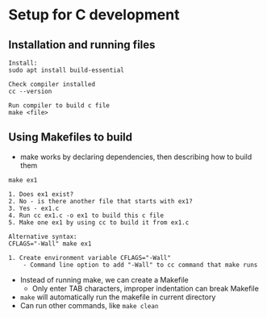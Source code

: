# Setup for C development


## Installation and running files
```
Install:
sudo apt install build-essential

Check compiler installed
cc --version

Run compiler to build c file
make <file>
```

## Using Makefiles to build
- make works by declaring dependencies, then describing how to build them
```
make ex1

1. Does ex1 exist?
2. No - is there another file that starts with ex1?
3. Yes - ex1.c
4. Run cc ex1.c -o ex1 to build this c file
5. Make one ex1 by using cc to build it from ex1.c

Alternative syntax:
CFLAGS="-Wall" make ex1

1. Create environment variable CFLAGS="-Wall"
	- Command line option to add "-Wall" to cc command that make runs
```

- Instead of running make, we can create a Makefile
	- Only enter TAB characters, improper indentation can break Makefile
- `make` will automatically run the makefile in current directory
- Can run other commands, like `make clean`

